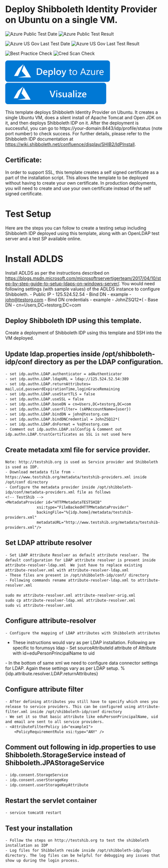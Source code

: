 # Deploy Shibboleth Identity Provider on Ubuntu on a single VM.

![Azure Public Test Date](https://azurequickstartsservice.blob.core.windows.net/badges/shibboleth-singlevm-ubuntu/PublicLastTestDate.svg)
![Azure Public Test Result](https://azurequickstartsservice.blob.core.windows.net/badges/shibboleth-singlevm-ubuntu/PublicDeployment.svg)

![Azure US Gov Last Test Date](https://azurequickstartsservice.blob.core.windows.net/badges/shibboleth-singlevm-ubuntu/FairfaxLastTestDate.svg)
![Azure US Gov Last Test Result](https://azurequickstartsservice.blob.core.windows.net/badges/shibboleth-singlevm-ubuntu/FairfaxDeployment.svg)

![Best Practice Check](https://azurequickstartsservice.blob.core.windows.net/badges/shibboleth-singlevm-ubuntu/BestPracticeResult.svg)
![Cred Scan Check](https://azurequickstartsservice.blob.core.windows.net/badges/shibboleth-singlevm-ubuntu/CredScanResult.svg)

[![Deploy To Azure](https://raw.githubusercontent.com/Azure/azure-quickstart-templates/master/1-CONTRIBUTION-GUIDE/images/deploytoazure.svg?sanitize=true)](https://portal.azure.com/#create/Microsoft.Template/uri/https%3A%2F%2Fraw.githubusercontent.com%2FAzure%2Fazure-quickstart-templates%2Fmaster%2Fshibboleth-singlevm-ubuntu%2Fazuredeploy.json)
[![Visualize](https://raw.githubusercontent.com/Azure/azure-quickstart-templates/master/1-CONTRIBUTION-GUIDE/images/visualizebutton.svg?sanitize=true)](http://armviz.io/#/?load=https%3A%2F%2Fraw.githubusercontent.com%2FAzure%2Fazure-quickstart-templates%2Fmaster%2Fshibboleth-singlevm-ubuntu%2Fazuredeploy.json)

This template deploys Shibboleth Identity Provider on Ubuntu. It creates a
single Ubuntu VM, does a silent install of Apache Tomcat and Open JDK on it, and
then deploys Shibboleth IDP on it. After the deployment is successful, you can
go to https://your-domain:8443/idp/profile/status (note port number) to check
success. For further details, please refer to the Shibboleth IDP documentation
at https://wiki.shibboleth.net/confluence/display/SHIB2/IdPInstall.

## Certificate:

In order to support SSL, this template creates a self signed certificate as a
part of the installation script. This allows the template to be deployed without
having to create your own certificate. In production deployments, you will need
to create and use your own certificate instead of the self signed certificate.

# Test Setup

Here are the steps you can follow to create a testing setup including Shibboleth
IDP deployed using this template, along with an OpenLDAP test server and a test
SP available online.

# Install ADLDS

Install ADLDS as per the instructions described on
https://blogs.msdn.microsoft.com/microsoftrservertigerteam/2017/04/10/step-by-step-guide-to-setup-ldaps-on-windows-server/.
You would need following settings (with sample values) of the ADLDS instance to
configure Shibboleth. - Public IP - 125.524.52.54 - Bind DN - example -
john@testorg.com - Bind DN credentials - example - JohnZSQ12\*( - Base DN -
cn=Users,DC=testorg,DC=com

## Deploy Shibboleth IDP using this template.

Create a deployment of Shibboleth IDP using this template and SSH into the VM
deployed.

## Update ldap.properties inside /opt/shibboleth-idp/conf directory as per the LDAP configuration.

    - set idp.authn.LDAP.authenticator = adAuthenticator
    - set idp.authn.LDAP.ldapURL = ldap://125.524.52.54:389
    - set idp.authn.LDAP.returnAttributes= mail,uid,passwordExpirationTime,loginGraceRemaining
    - set idp.authn.LDAP.useStartTLS = false
    - set idp.authn.LDAP.useSSL = false
    - set idp.authn.LDAP.baseDN = cn=Users,DC=testorg,DC=com
    - set idp.authn.LDAP.userFilter= (sAMAccountName={user})
    - set idp.authn.LDAP.bindDN = john@testorg.com
    - set idp.authn.LDAP.bindDNCredential = JohnZSQ12*(
    - set idp.authn.LDAP.dnFormat = %s@testorg.com
    - Comment out idp.authn.LDAP.sslConfig & Comment out idp.authn.LDAP.trustCertificates as SSL is not used here

## Create metadata xml file for service provider.

    Note: http://testshib.org is used as Service provider and Shibboleth is used as IDP.
    - Download metadata file from - https://www.testshib.org/metadata/testshib-providers.xml inside /opt/conf directory
    - Configure the metadata provider inside /opt/shibboleth-idp/conf/metadata-providers.xml file as follows
    <!-- TestShib -->
    <MetadataProvider id="HTTPMetadataTESTSHIB"
                  xsi:type="FileBackedHTTPMetadataProvider"
                  backingFile="%{idp.home}/metadata/testshib-providers.xml"
                  metadataURL="http://www.testshib.org/metadata/testshib-providers.xml"/>



## Set LDAP attribute resolver

    - Set LDAP Attribute Resolver as default attribute resolver. The default configuration for LDAP attribute resolver is present inside attribute-resolver-ldap.xml  We just have to replace existing attribute-resolver.xml with attribute-resolver-ldap.xml
    - These files are present in /opt/shibboleth-idp/conf/ directory
    - Following commands rename attribute-resolver-ldap.xml to attribute-resolver.xml

    sudo mv attribute-resolver.xml attribute-resolver-orig.xml
    sudo cp attribute-resolver-ldap.xml attribute-resolver.xml
    sudo vi attribute-resolver.xml

## Configure attribute-resolver

    - Configure the mapping of LDAP attributes with Shibboleth attributes

- These instructions would vary as per LDAP installation. Following are specific
to forumsys ldap - Set sourceAttributeId attribute of Attribute with
id=eduPersonPrincipalName to uid
<AttributeDefinition id="eduPersonPrincipalName" xsi:type="Prescoped" sourceAttributeID="uid">
<Dependency ref="myLDAP" />
<AttributeEncoder xsi:type="enc:SAML1ScopedString" name="urn:mace:dir:attribute-def:eduPersonPrincipalName" encodeType="false" />
<AttributeEncoder xsi:type="enc:SAML2ScopedString" name="urn:oid:1.3.6.1.4.1.5923.1.1.1.6" friendlyName="eduPersonPrincipalName" encodeType="false" />
</resolver:AttributeDefinition> - In the bottom of same xml we need to configure
data connector settings for LDAP. Again these settings vary as per LDAP setup.
<DataConnector id="myLDAP" xsi:type="LDAPDirectory"
				ldapURL="ldap://125.524.52.54:389"
				baseDN="cn=Users,DC=testorg,DC=com"
				principal="john@testorg.com"
				principalCredential="JohnZSQ12*("> <FilterTemplate> <![CDATA[
					%{idp.attribute.resolver.LDAP.searchFilter}
				]]> </FilterTemplate>
<dc:ReturnAttributes>%{idp.attribute.resolver.LDAP.returnAttributes}</dc:ReturnAttributes>
</DataConnector>

## Configure attribute filter

    - After defining attributes you still have to specify which ones you release to service providers. This can be configured using attribute-filter.xml inside /opt/shibboleth-idp/conf directory
    - We set it so that basic attribute like eduPersonPrincipalName, uid and email are sent to all service providers.
    - <AttributeFilterPolicy id="example1">
        <PolicyRequirementRule xsi:type="ANY" />

## Comment out following in idp.properties to use Shibboleth.StorageService instead of Shibboleth.JPAStorageService

    - idp.consent.StorageService
    - idp.consent.userStorageKey
    - idp.consent.userStorageKeyAttribute

## Restart the servlet container

    - service tomcat8 restart

## Test your installation

    - Follow the steps on http://testshib.org to test the shibboleth installation as IDP
    - Log files for Shibboleth reside inside /opt/shibboleth-idp/logs directory. The log files can be helpful for debugging any issues that show up during the login process.

